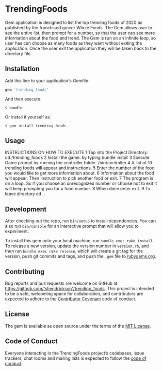 # TrendingFoods

 Gem application is designed to list the top trending foods of 2020 as published by the franchised grocer Whole Foods. The Gem allows user to see the entire list, then prompt for a number, so that the user can see more information about the food and trend. The Gem is run on an infinite loop, so user has can choose as many foods as they want without exiting the application. Once the user exit the application they will be taken back to the directory file.

## Installation

Add this line to your application's Gemfile:

```ruby
gem 'trending_foods'
```

And then execute:

    $ bundle

Or install it yourself as:

    $ gem install trending_foods

## Usage

INSTRUCTIONS ON HOW TO EXECUTE
1 Tap into the Project Directory: cd./trending_foods
2 Install the game. by typing bundle install
3 Execute Game prompt by running the controller folder ./bin/controller
4 A list of 10 trending foods will appear and instructions.
5 Enter the number of the food you would like to get more information about. 
6 Information about the food will appear. Then instruction to pick another food or exit.
7 The program is on a loop. So if you choose an unrecognized number or choose not to exit it will keep prompting you for a food number.
8 When done enter exit. 
9 To leave directory cd ..

## Development

After checking out the repo, run `bin/setup` to install dependencies. You can also run `bin/console` for an interactive prompt that will allow you to experiment.

To install this gem onto your local machine, run `bundle exec rake install`. To release a new version, update the version number in `version.rb`, and then run `bundle exec rake release`, which will create a git tag for the version, push git commits and tags, and push the `.gem` file to [rubygems.org](https://rubygems.org).

## Contributing

Bug reports and pull requests are welcome on GitHub at https://github.com/'shendrickson'/trending_foods. This project is intended to be a safe, welcoming space for collaboration, and contributors are expected to adhere to the [Contributor Covenant](http://contributor-covenant.org) code of conduct.

## License

The gem is available as open source under the terms of the [MIT License](https://opensource.org/licenses/MIT).

## Code of Conduct

Everyone interacting in the TrendingFoods project’s codebases, issue trackers, chat rooms and mailing lists is expected to follow the [code of conduct](https://github.com/'shendrickson'/trending_foods/blob/master/CODE_OF_CONDUCT.md).
